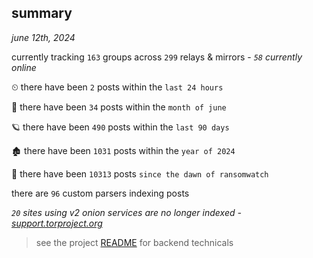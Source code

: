 
## summary
_june 12th, 2024_

currently tracking `163` groups across `299` relays & mirrors - _`58` currently online_

⏲ there have been `2` posts within the `last 24 hours`

🦈 there have been `34` posts within the `month of june`

🪐 there have been `490` posts within the `last 90 days`

🏚 there have been `1031` posts within the `year of 2024`

🦕 there have been `10313` posts `since the dawn of ransomwatch`

there are `96` custom parsers indexing posts

_`20` sites using v2 onion services are no longer indexed - [support.torproject.org](https://support.torproject.org/onionservices/v2-deprecation/)_

> see the project [README](https://github.com/joshhighet/ransomwatch#ransomwatch--) for backend technicals
